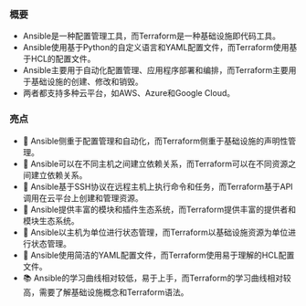 ### 概要

- Ansible是一种配置管理工具，而Terraform是一种基础设施即代码工具。
- Ansible使用基于Python的自定义语言和YAML配置文件，而Terraform使用基于HCL的配置文件。
- Ansible主要用于自动化配置管理、应用程序部署和编排，而Terraform主要用于基础设施的创建、修改和销毁。
- 两者都支持多种云平台，如AWS、Azure和Google Cloud。

### 亮点

- 🤖 Ansible侧重于配置管理和自动化，而Terraform侧重于基础设施的声明性管理。
- 🔑 Ansible可以在不同主机之间建立依赖关系，而Terraform可以在不同资源之间建立依赖关系。
- 🚀 Ansible基于SSH协议在远程主机上执行命令和任务，而Terraform基于API调用在云平台上创建和管理资源。
- 🧩 Ansible提供丰富的模块和插件生态系统，而Terraform提供丰富的提供者和模块生态系统。
- 🏢 Ansible以主机为单位进行状态管理，而Terraform以基础设施资源为单位进行状态管理。
- 📝 Ansible使用简洁的YAML配置文件，而Terraform使用易于理解的HCL配置文件。
- 📚 Ansible的学习曲线相对较低，易于上手，而Terraform的学习曲线相对较高，需要了解基础设施概念和Terraform语法。